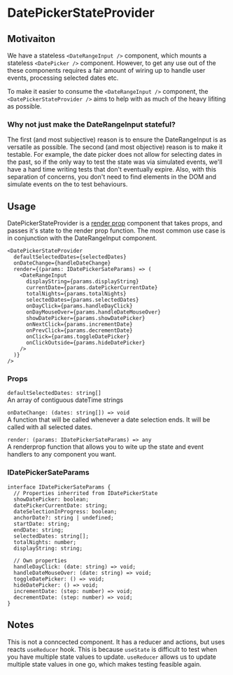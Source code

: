 # DatePickerStateProvider

## Motivaiton

We have a stateless `<DateRangeInput />` component, which mounts a stateless `<DatePicker />` component. However, to get any use
out of the these components requires a fair amount of wiring up to handle user events, processing selected dates etc.

To make it easier to consume the `<DateRangeInput />` component, the `<DatePickerStateProvider />` aims to help with as much
of the heavy lifiting as possible.

### Why not just make the DateRangeInput stateful?

The first (and most subjective) reason is to ensure the DateRangeInput is as versatile as possible. The second (and most objective) reason
is to make it testable. For example, the date picker does not allow for selecting dates in the past, so if the only way to test the state
was via simulated events, we'll have a hard time writing tests that don't eventually expire. Also, with this separation of concerns, you
don't need to find elements in the DOM and simulate events on the to test behaviours.

## Usage

DatePickerStateProvider is a [render prop](https://reactjs.org/docs/render-props.html) component that takes props, and passes it's state to
the render prop function. The most common use case is in conjunction with the DateRangeInput component.

```
<DatePickerStateProvider
  defaultSelectedDates={selectedDates}
  onDateChange={handleDateChange}
  render={(params: IDatePickerSateParams) => (
    <DateRangeInput
      displayString={params.displayString}
      currentDate={params.datePickerCurrentDate}
      totalNights={params.totalNights}
      selectedDates={params.selectedDates}
      onDayClick={params.handleDayClick}
      onDayMouseOver={params.handleDateMouseOver}
      showDatePicker={params.showDatePicker}
      onNextClick={params.incrementDate}
      onPrevClick={params.decrementDate}
      onClick={params.toggleDatePicker}
      onClickOutside={params.hideDatePicker}
    />
  )}
/>
```

### Props

`defaultSelectedDates: string[]`  
An array of contiguous dateTime strings

`onDateChange: (dates: string[]) => void`  
A function that will be called whenever a date selection ends. It will be called with all selected dates.

`render: (params: IDatePickerSateParams) => any`  
A renderprop function that allows you to wite up the state and event handlers to any component you want.

### IDatePickerSateParams

```
interface IDatePickerSateParams {
  // Properties inherrited from IDatePickerState
  showDatePicker: boolean;
  datePickerCurrentDate: string;
  dateSelectionInProgress: boolean;
  anchorDate?: string | undefined;
  startDate: string;
  endDate: string;
  selectedDates: string[];
  totalNights: number;
  displayString: string;

  // Own properties
  handleDayClick: (date: string) => void;
  handleDateMouseOver: (date: string) => void;
  toggleDatePicker: () => void;
  hideDatePicker: () => void;
  incrementDate: (step: number) => void;
  decrementDate: (step: number) => void;
}
```

## Notes

This is not a conncected component. It has a reducer and actions, but uses reacts `useReducer` hook.
This is because `useState` is difficult to test when you have multiple state values to update.
`useReducer` allows us to update multiple state values in one go, which makes testing feasible again.
